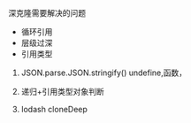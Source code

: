 深克隆需要解决的问题
- 循环引用
- 层级过深
- 引用类型 

1. JSON.parse.JSON.stringify()
undefine,函数，
2. 递归+引用类型对象判断

3. lodash cloneDeep

